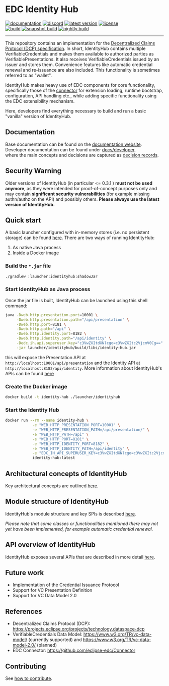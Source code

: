 # EDC Identity Hub

[![documentation](https://img.shields.io/badge/documentation-8A2BE2?style=flat-square)](https://eclipse-edc.github.io)
[![discord](https://img.shields.io/badge/discord-chat-brightgreen.svg?style=flat-square&logo=discord)](https://discord.gg/n4sD9qtjMQ)
[![latest version](https://img.shields.io/maven-central/v/org.eclipse.edc/boot?logo=apache-maven&style=flat-square&label=latest%20version)](https://search.maven.org/artifact/org.eclipse.edc/boot)
[![license](https://img.shields.io/github/license/eclipse-edc/IdentityHub?style=flat-square&logo=apache)](https://www.apache.org/licenses/LICENSE-2.0)
<br>
[![build](https://img.shields.io/github/actions/workflow/status/eclipse-edc/IdentityHub/verify.yaml?branch=main&logo=GitHub&style=flat-square&label=ci)](https://github.com/eclipse-edc/IdentityHub/actions/workflows/verify.yaml?query=branch%3Amain)
[![snapshot build](https://img.shields.io/github/actions/workflow/status/eclipse-edc/IdentityHub/trigger_snapshot.yml?branch=main&logo=GitHub&style=flat-square&label=snapshot-build)](https://github.com/eclipse-edc/IdentityHub/actions/workflows/trigger_snapshot.yml)
[![nightly build](https://img.shields.io/github/actions/workflow/status/eclipse-edc/Release/nightly.yaml?branch=main&logo=GitHub&style=flat-square&label=nightly-build)](https://github.com/eclipse-edc/Release/actions/workflows/nightly.yaml)

---

This repository contains an implementation for
the [Decentralized Claims Protocol (DCP) specification](https://projects.eclipse.org/projects/technology.dataspace-dcp).
In short, IdentityHub contains multiple VerifiableCredentials and
makes them available to authorized parties as VerifiablePresentations. It also receives VerifiableCredentials issued by
an issuer and stores them. Convenience features like automatic credential renewal and re-issuance are also included.
This functionality is sometimes referred to as "wallet".

IdentityHub makes heavy use of EDC components for core functionality, specifically those of
the [connector](https://github.com/eclipse-edc/Connector) for extension loading, runtime bootstrap, configuration, API
handling etc., while adding specific functionality using the EDC
extensibility mechanism.

Here, developers find everything necessary to build and run a basic "vanilla" version of IdentityHub.

## Documentation

Base documentation can be found on the [documentation website](https://eclipse-edc.github.io). \
Developer documentation can be found under [docs/developer](docs/developer/README.md), \
where the main concepts and decisions are captured as [decision records](docs/developer/decision-records/README.md).

## Security Warning

Older versions of IdentityHub (in particular <= 0.3.1 ) **must not be used anymore**, as they were intended for
proof-of-concept
purposes only and may contain **significant security vulnerabilities** (for example missing authn/authz on the API) and
possibly
others.
**Please always use the latest version of IdentityHub.**

## Quick start

A basic launcher configured with in-memory stores (i.e. no persistent storage) can be
found [here](launcher/identityhub). There are
two ways of running IdentityHub:

1. As native Java process
2. Inside a Docker image

### Build the `*.jar` file

```bash
./gradlew :launcher:identityhub:shadowJar
```

### Start IdentityHub as Java process

Once the jar file is built, IdentityHub can be launched using this shell command:

```bash
java -Dweb.http.presentation.port=10001 \
     -Dweb.http.presentation.path="/api/presentation" \
     -Dweb.http.port=8181 \
     -Dweb.http.path="/api" \
     -Dweb.http.identity.port=8182 \
     -Dweb.http.identity.path="/api/identity" \
     -Dedc.ih.api.superuser.key="c3VwZXItdXNlcgo=c3VwZXItc2VjcmV0Cg==" \
     -jar launcher/identityhub/build/libs/identity-hub.jar
```

this will expose the Presentation API at `http://localhost:10001/api/presentation` and the Identity API
at `http://localhost:8182/api/identity`. More information about IdentityHub's APIs can be
found [here](docs/developer/architecture/identityhub-apis.md)

### Create the Docker image

```bash
docker build -t identity-hub ./launcher/identityhub
```

### Start the Identity Hub

```bash
docker run --rm --name identity-hub \
            -e "WEB_HTTP_PRESENTATION_PORT=10001" \
            -e "WEB_HTTP_PRESENTATION_PATH=/api/presentation/" \
            -e "WEB_HTTP_PATH=/api" \
            -e "WEB_HTTP_PORT=8181" \
            -e "WEB_HTTP_IDENTITY_PORT=8182" \
            -e "WEB_HTTP_IDENTITY_PATH=/api/identity" \
            -e "EDC_IH_API_SUPERUSER_KEY=c3VwZXItdXNlcgo=c3VwZXItc2VjcmV0Cg==" \
            identity-hub:latest
```

## Architectural concepts of IdentityHub

Key architectural concepts are
outlined [here](docs/developer/architecture/identity-trust-protocol/identity.hub.architecture.md).

## Module structure of IdentityHub

IdentityHub's module structure and key SPIs is
described [here](docs/developer/architecture/identity-trust-protocol/identity-hub-modules.md).

_Please note that some classes or functionalities mentioned there may not yet have been implemented, for example
automatic credential renewal._

## API overview of IdentityHub

IdentityHub exposes several APIs that are described in more
detail [here](docs/developer/architecture/identityhub-apis.md).

## Future work

- Implementation of the Credential Issuance Protocol
- Support for VC Presentation Definition
- Support for VC Data Model 2.0

## References

- Decentralized Claims Protocol (DCP): https://projects.eclipse.org/projects/technology.dataspace-dcp
- VerifiableCredentials Data Model: https://www.w3.org/TR/vc-data-model/ (currently supported)
  and https://www.w3.org/TR/vc-data-model-2.0/ (planned)
- EDC Connector: https://github.com/eclipse-edc/Connector

## Contributing

See [how to contribute](https://github.com/eclipse-edc/eclipse-edc.github.io/blob/main/CONTRIBUTING.md).
